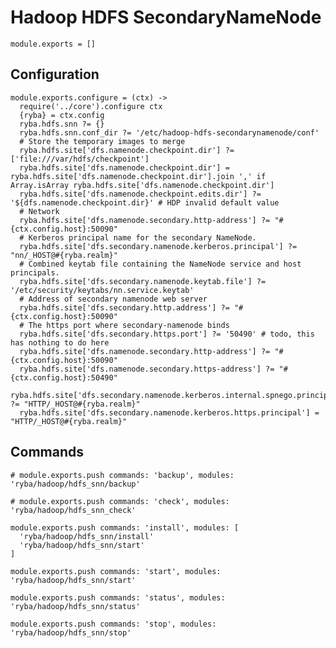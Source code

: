 
# Hadoop HDFS SecondaryNameNode 

    module.exports = []

## Configuration

    module.exports.configure = (ctx) ->
      require('../core').configure ctx
      {ryba} = ctx.config
      ryba.hdfs.snn ?= {}
      ryba.hdfs.snn.conf_dir ?= '/etc/hadoop-hdfs-secondarynamenode/conf'
      # Store the temporary images to merge
      ryba.hdfs.site['dfs.namenode.checkpoint.dir'] ?= ['file:///var/hdfs/checkpoint']
      ryba.hdfs.site['dfs.namenode.checkpoint.dir'] = ryba.hdfs.site['dfs.namenode.checkpoint.dir'].join ',' if Array.isArray ryba.hdfs.site['dfs.namenode.checkpoint.dir']
      ryba.hdfs.site['dfs.namenode.checkpoint.edits.dir'] ?= '${dfs.namenode.checkpoint.dir}' # HDP invalid default value
      # Network
      ryba.hdfs.site['dfs.namenode.secondary.http-address'] ?= "#{ctx.config.host}:50090"
      # Kerberos principal name for the secondary NameNode.
      ryba.hdfs.site['dfs.secondary.namenode.kerberos.principal'] ?= "nn/_HOST@#{ryba.realm}"
      # Combined keytab file containing the NameNode service and host principals.
      ryba.hdfs.site['dfs.secondary.namenode.keytab.file'] ?= '/etc/security/keytabs/nn.service.keytab'
      # Address of secondary namenode web server
      ryba.hdfs.site['dfs.secondary.http.address'] ?= "#{ctx.config.host}:50090"
      # The https port where secondary-namenode binds
      ryba.hdfs.site['dfs.secondary.https.port'] ?= '50490' # todo, this has nothing to do here
      ryba.hdfs.site['dfs.namenode.secondary.http-address'] ?= "#{ctx.config.host}:50090"
      ryba.hdfs.site['dfs.namenode.secondary.https-address'] ?= "#{ctx.config.host}:50490"
      ryba.hdfs.site['dfs.secondary.namenode.kerberos.internal.spnego.principal'] ?= "HTTP/_HOST@#{ryba.realm}"
      ryba.hdfs.site['dfs.secondary.namenode.kerberos.https.principal'] = "HTTP/_HOST@#{ryba.realm}"

## Commands

    # module.exports.push commands: 'backup', modules: 'ryba/hadoop/hdfs_snn/backup'

    # module.exports.push commands: 'check', modules: 'ryba/hadoop/hdfs_snn_check'

    module.exports.push commands: 'install', modules: [
      'ryba/hadoop/hdfs_snn/install'
      'ryba/hadoop/hdfs_snn/start'
    ]

    module.exports.push commands: 'start', modules: 'ryba/hadoop/hdfs_snn/start'

    module.exports.push commands: 'status', modules: 'ryba/hadoop/hdfs_snn/status'

    module.exports.push commands: 'stop', modules: 'ryba/hadoop/hdfs_snn/stop'
